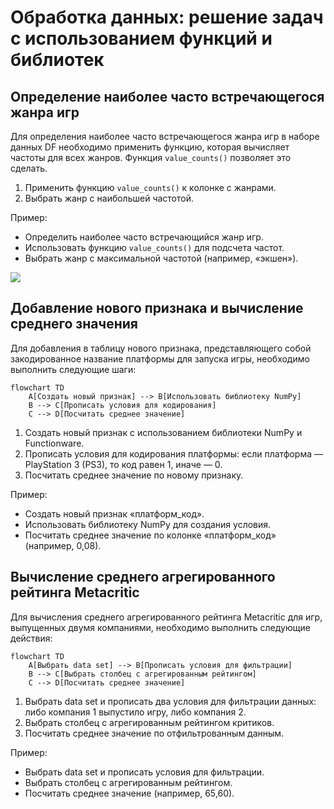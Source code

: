 # Обработка данных: решение задач с использованием функций и библиотек

## Определение наиболее часто встречающегося жанра игр

Для определения наиболее часто встречающегося жанра игр в наборе данных DF необходимо применить функцию, которая вычисляет частоты для всех жанров. Функция `value_counts()` позволяет это сделать.

1. Применить функцию `value_counts()` к колонке с жанрами.
2. Выбрать жанр с наибольшей частотой.

Пример:
- Определить наиболее часто встречающийся жанр игр.
- Использовать функцию `value_counts()` для подсчета частот.
- Выбрать жанр с максимальной частотой (например, «экшен»).

![](images/СдАД__LEC_14_PART_02_P/000239s_top_7.jpg)

## Добавление нового признака и вычисление среднего значения

Для добавления в таблицу нового признака, представляющего собой закодированное название платформы для запуска игры, необходимо выполнить следующие шаги:

```mermaid
flowchart TD
    A[Создать новый признак] --> B[Использовать библиотеку NumPy]
    B --> C[Прописать условия для кодирования]
    C --> D[Посчитать среднее значение]
```

1. Создать новый признак с использованием библиотеки NumPy и Functionware.
2. Прописать условия для кодирования платформы: если платформа — PlayStation 3 (PS3), то код равен 1, иначе — 0.
3. Посчитать среднее значение по новому признаку.

Пример:
- Создать новый признак «платформ_код».
- Использовать библиотеку NumPy для создания условия.
- Посчитать среднее значение по колонке «платформ_код» (например, 0,08).

## Вычисление среднего агрегированного рейтинга Metacritic

Для вычисления среднего агрегированного рейтинга Metacritic для игр, выпущенных двумя компаниями, необходимо выполнить следующие действия:

```mermaid
flowchart TD
    A[Выбрать data set] --> B[Прописать условия для фильтрации]
    B --> C[Выбрать столбец с агрегированным рейтингом]
    C --> D[Посчитать среднее значение]
```

1. Выбрать data set и прописать два условия для фильтрации данных: либо компания 1 выпустило игру, либо компания 2.
2. Выбрать столбец с агрегированным рейтингом критиков.
3. Посчитать среднее значение по отфильтрованным данным.

Пример:
- Выбрать data set и прописать условия для фильтрации.
- Выбрать столбец с агрегированным рейтингом.
- Посчитать среднее значение (например, 65,60).
